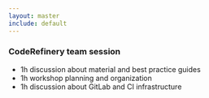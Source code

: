 ```yaml
---
layout: master
include: default
---
```


### CodeRefinery team session

- 1h discussion about material and best practice guides
- 1h workshop planning and organization
- 1h discussion about GitLab and CI infrastructure
